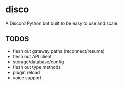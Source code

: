# disco
A Discord Python bot built to be easy to use and scale.

## TODOS

- flesh out gateway paths (reconnect/resume)
- flesh out API client
- storage/database/config
- flesh out type methods
- plugin reload
- voice support
